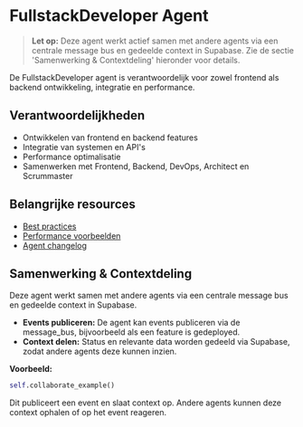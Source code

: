 # FullstackDeveloper Agent

> **Let op:** Deze agent werkt actief samen met andere agents via een centrale message bus en gedeelde context in Supabase. Zie de sectie 'Samenwerking & Contextdeling' hieronder voor details.

De FullstackDeveloper agent is verantwoordelijk voor zowel frontend als backend ontwikkeling, integratie en performance.

## Verantwoordelijkheden
- Ontwikkelen van frontend en backend features
- Integratie van systemen en API's
- Performance optimalisatie
- Samenwerken met Frontend, Backend, DevOps, Architect en Scrummaster

## Belangrijke resources
- [Best practices](../../resources/templates/fullstackdeveloper/best-practices.md)
- [Performance voorbeelden](../../resources/data/fullstackdeveloper/performance-examples.md)
- [Agent changelog](changelog.md)

## Samenwerking & Contextdeling

Deze agent werkt samen met andere agents via een centrale message bus en gedeelde context in Supabase.

- **Events publiceren:** De agent kan events publiceren via de message_bus, bijvoorbeeld als een feature is gedeployed.
- **Context delen:** Status en relevante data worden gedeeld via Supabase, zodat andere agents deze kunnen inzien.

**Voorbeeld:**
```python
self.collaborate_example()
```
Dit publiceert een event en slaat context op. Andere agents kunnen deze context ophalen of op het event reageren.
